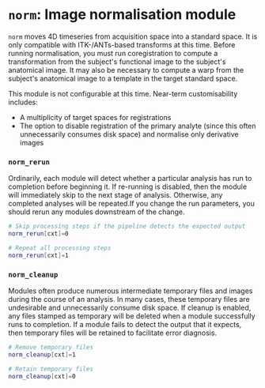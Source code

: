# `norm`: Image normalisation module

`norm` moves 4D timeseries from acquisition space into a standard space. It is only compatible with ITK-/ANTs-based transforms at this time. Before running normalisation, you must run coregistration to compute a transformation from the subject's functional image to the subject's anatomical image. It may also be necessary to compute a warp from the subject's anatomical image to a template in the target standard space.

This module is not configurable at this time. Near-term customisability includes:

 * A multiplicity of target spaces for registrations
 * The option to disable registration of the primary analyte (since this often unnecessarily consumes disk space) and normalise only derivative images

### `norm_rerun`

Ordinarily, each module will detect whether a particular analysis has run to completion before beginning it. If re-running is disabled, then the module will immediately skip to the next stage of analysis. Otherwise, any completed analyses will be repeated.If you change the run parameters, you should rerun any modules downstream of the change.

```bash
# Skip processing steps if the pipeline detects the expected output
norm_rerun[cxt]=0

# Repeat all processing steps
norm_rerun[cxt]=1
```

### `norm_cleanup`

Modules often produce numerous intermediate temporary files and images during the course of an analysis. In many cases, these temporary files are undesirable and unnecessarily consume disk space. If cleanup is enabled, any files stamped as temporary will be deleted when a module successfully runs to completion. If a module fails to detect the output that it expects, then temporary files will be retained to facilitate error diagnosis.

```bash
# Remove temporary files
norm_cleanup[cxt]=1

# Retain temporary files
norm_cleanup[cxt]=0
```
